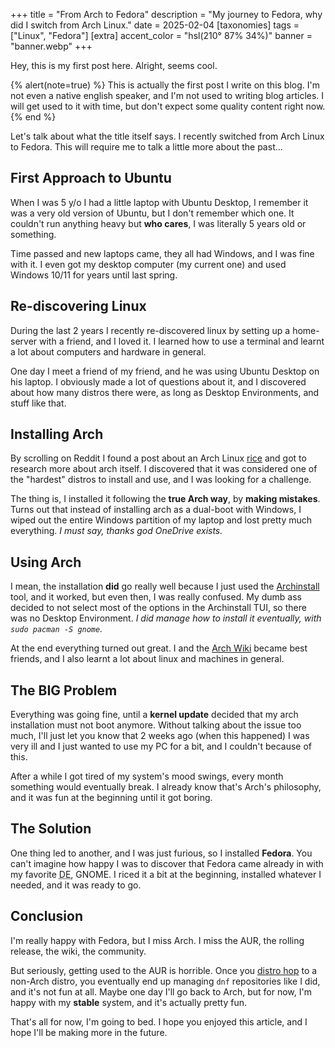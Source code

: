 +++
title = "From Arch to Fedora"
description = "My journey to Fedora, why did I switch from Arch Linux."
date = 2025-02-04
[taxonomies]
tags = ["Linux", "Fedora"]
[extra]
accent_color = "hsl(210° 87% 34%)"
banner = "banner.webp"
+++

Hey, this is my first post here. Alright, seems cool.

{% alert(note=true) %}
This is actually the first post I write on this blog.
I'm not even a native english speaker, and I'm not used to writing blog articles.
I will get used to it with time, but don't expect some quality content right now.
{% end %}

Let's talk about what the title itself says. I recently switched from Arch Linux to Fedora.
This will require me to talk a little more about the past...

## First Approach to Ubuntu

When I was 5 y/o I had a little laptop with Ubuntu Desktop, I remember it was a very old version of Ubuntu, but I don't remember which one.
It couldn't run anything heavy but **who cares**, I was literally 5 years old or something.

Time passed and new laptops came, they all had Windows, and I was fine with it. I even got my desktop computer (my current one) and used Windows 10/11 for years until last spring.

## Re-discovering Linux

During the last 2 years I recently re-discovered linux by setting up a home-server with a friend, and I loved it.
I learned how to use a terminal and learnt a lot about computers and hardware in general.

One day I meet a friend of my friend, and he was using Ubuntu Desktop on his laptop.
I obviously made a lot of questions about it, and I discovered about how many distros there were, as long as Desktop Environments, and stuff like that.

## Installing Arch

By scrolling on Reddit I found a post about an Arch Linux [rice](https://excaliburzero.gitbooks.io/an-introduction-to-linux-ricing/content/ricing.html/) and got to research more about arch itself.
I discovered that it was considered one of the "hardest" distros to install and use, and I was looking for a challenge.

The thing is, I installed it following the **true Arch way**, by **making mistakes**.
Turns out that instead of installing arch as a dual-boot with Windows, I wiped out the entire Windows partition of my laptop and lost pretty much everything.
*I must say, thanks god OneDrive exists.*

## Using Arch

I mean, the installation **did** go really well because I just used the [Archinstall](https://wiki.archlinux.org/title/Archinstall/) tool, and it worked, but even then, I was really confused.
My dumb ass decided to not select most of the options in the Archinstall TUI, so there was no Desktop Environment.
*I did manage how to install it eventually, with `sudo pacman -S gnome`.*

At the end everything turned out great.
I and the [Arch Wiki](https://wiki.archlinux.org/) became best friends, and I also learnt a lot about linux and machines in general.

## The BIG Problem

Everything was going fine, until a **kernel update** decided that my arch installation must not boot anymore.
Without talking about the issue too much, I'll just let you know that 2 weeks ago (when this happened) I was very ill and I just wanted to use my PC for a bit, and I couldn't because of this.

After a while I got tired of my system's mood swings, every month something would eventually break.
I already know that's Arch's philosophy, and it was fun at the beginning until it got boring.

## The Solution

One thing led to another, and I was just furious, so I installed **Fedora**.
You can't imagine how happy I was to discover that Fedora came already in with my favorite <abbr title="Desktop Environment">DE</abbr>, GNOME.
I riced it a bit at the beginning, installed whatever I needed, and it was ready to go.

## Conclusion

I'm really happy with Fedora, but I miss Arch.
I miss the AUR, the rolling release, the wiki, the community.

But seriously, getting used to the AUR is horrible.
Once you [distro hop](https://en.wiktionary.org/wiki/distro-hopping/) to a non-Arch distro, you eventually end up managing `dnf` repositories like I did, and it's not fun at all.
Maybe one day I'll go back to Arch, but for now, I'm happy with my **stable** system, and it's actually pretty fun.

That's all for now, I'm going to bed. I hope you enjoyed this article, and I hope I'll be making more in the future.
